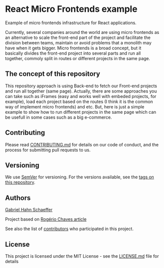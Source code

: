 # React Micro Frontends example

Example of micro frontends infrastructure for React applications.

Currently, several companies around the world are using micro frontends as an alternative to scale the front-end part of the project and facilitate the division between teams, maintain or avoid problems that a monolith may have when it gets bigger.
Micro frontends is a broad concept, but it basically divides the front-end project into several parts and run all together, commoly split in routes or different projects in the same page.

## The concept of this repository

This repository approach is using Back-end to fetch our Front-end projects and run all together (same page).
Actually, there are some approaches you can take such as iFrames (easy and works well with embeded projects, for example), load each project based on the routes (I think it is the common way of implement micro frontends) and etc. But, here is just a simple example to show how to run different projects in the same page which can be usefull in some cases such as a big e-commerce.

## Contributing

Please read [CONTRIBUTING.md](https://gist.github.com/PurpleBooth/b24679402957c63ec426) for details on our code of conduct, and the process for submitting pull requests to us.

## Versioning

We use [SemVer](http://semver.org/) for versioning. For the versions available, see the [tags on this repository](https://github.com/gabriel-hahn/react-micro-example/tags).

## Authors

[Gabriel Hahn Schaeffer](https://github.com/gabriel-hahn/)

Project based on [Rogério Chaves article](https://medium.com/@_rchaves_/building-microfrontends-part-i-creating-small-apps-710d709b48b7)

See also the list of [contributors](https://github.com/gabriel-hahn/react-micro-example/contributors) who participated in this project.

## License

This project is licensed under the MIT License - see the [LICENSE.md](LICENSE) file for details
